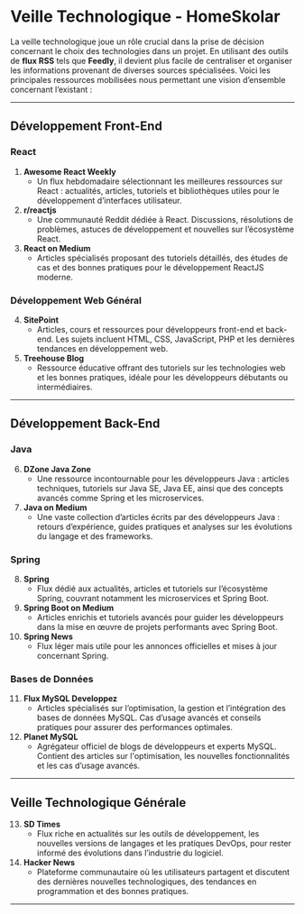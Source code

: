 # Veille Technologique - HomeSkolar

La veille technologique joue un rôle crucial dans la prise de décision concernant le choix des technologies dans un projet. En utilisant des outils de **flux RSS** tels que **Feedly**, il devient plus facile de centraliser et organiser les informations provenant de diverses sources spécialisées. Voici les principales ressources mobilisées nous permettant une vision d’ensemble concernant l’existant :

---

## **Développement Front-End**  
### **React**  
1. **Awesome React Weekly**  
   - Un flux hebdomadaire sélectionnant les meilleures ressources sur React : actualités, articles, tutoriels et bibliothèques utiles pour le développement d’interfaces utilisateur.  
2. **r/reactjs**  
   - Une communauté Reddit dédiée à React. Discussions, résolutions de problèmes, astuces de développement et nouvelles sur l’écosystème React.  
3. **React on Medium**  
   - Articles spécialisés proposant des tutoriels détaillés, des études de cas et des bonnes pratiques pour le développement ReactJS moderne.  

### **Développement Web Général**  
4. **SitePoint**  
   - Articles, cours et ressources pour développeurs front-end et back-end. Les sujets incluent HTML, CSS, JavaScript, PHP et les dernières tendances en développement web.  
5. **Treehouse Blog**  
   - Ressource éducative offrant des tutoriels sur les technologies web et les bonnes pratiques, idéale pour les développeurs débutants ou intermédiaires.  

---

## **Développement Back-End**  
### **Java**  
6. **DZone Java Zone**  
   - Une ressource incontournable pour les développeurs Java : articles techniques, tutoriels sur Java SE, Java EE, ainsi que des concepts avancés comme Spring et les microservices.  
7. **Java on Medium**  
   - Une vaste collection d’articles écrits par des développeurs Java : retours d’expérience, guides pratiques et analyses sur les évolutions du langage et des frameworks.  

### **Spring**  
8. **Spring**  
   - Flux dédié aux actualités, articles et tutoriels sur l’écosystème Spring, couvrant notamment les microservices et Spring Boot.  
9. **Spring Boot on Medium**  
   - Articles enrichis et tutoriels avancés pour guider les développeurs dans la mise en œuvre de projets performants avec Spring Boot.  
10. **Spring News**  
      - Flux léger mais utile pour les annonces officielles et mises à jour concernant Spring.  

### **Bases de Données**  
11. **Flux MySQL Developpez**  
    - Articles spécialisés sur l’optimisation, la gestion et l’intégration des bases de données MySQL. Cas d’usage avancés et conseils pratiques pour assurer des performances optimales.  
12. **Planet MySQL**
    - Agrégateur officiel de blogs de développeurs et experts MySQL. Contient des articles sur l'optimisation, les nouvelles fonctionnalités et les cas d’usage avancés.

---

## **Veille Technologique Générale**  
13. **SD Times**  
    - Flux riche en actualités sur les outils de développement, les nouvelles versions de langages et les pratiques DevOps, pour rester informé des évolutions dans l’industrie du logiciel.  
14. **Hacker News**
    - Plateforme communautaire où les utilisateurs partagent et discutent des dernières nouvelles technologiques, des tendances en programmation et des bonnes pratiques.

---
